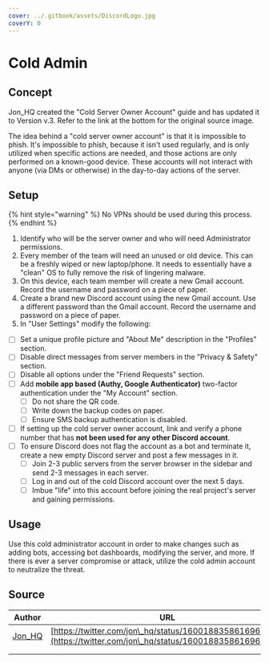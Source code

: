 ```yaml
---
cover: ../.gitbook/assets/DiscordLogo.jpg
coverY: 0
---
```


# Cold Admin

## Concept

Jon\_HQ created the "Cold Server Owner Account" guide and has updated it to Version v.3. Refer to the link at the bottom for the original source image.

The idea behind a "cold server owner account" is that it is impossible to phish. It's impossible to phish, because it isn't used regularly, and is only utilized when specific actions are needed, and those actions are only performed on a known-good device. These accounts will not interact with anyone (via DMs or otherwise) in the day-to-day actions of the server.&#x20;

## Setup

{% hint style="warning" %}
No VPNs should be used during this process.
{% endhint %}

1. Identify who will be the server owner and who will need Administrator permissions.
2. Every member of the team will need an unused or old device. This can be a freshly wiped or new laptop/phone. It needs to essentially have a "clean" OS to fully remove the risk of lingering malware.
3. On this device, each team member will create a new Gmail account. Record the username and password on a piece of paper.
4. Create a brand new Discord account using the new Gmail account. Use a different password than the Gmail account. Record the username and password on a piece of paper.
5. In "User Settings" modify the following:

* [ ] Set a unique profile picture and "About Me" description in the "Profiles" section.
* [ ] Disable direct messages from server members in the "Privacy & Safety" section.
* [ ] Disable all options under the "Friend Requests" section.
* [ ] Add **mobile app based (Authy, Google Authenticator)** two-factor authentication under the "My Account" section.
  * [ ] Do not share the QR code.
  * [ ] Write down the backup codes on paper.
  * [ ] Ensure SMS backup authentication is disabled.
* [ ] If setting up the cold server owner account, link and verify a phone number that has **not been used for any other Discord account**.
* [ ] To ensure Discord does not flag the account as a bot and terminate it, create a new empty Discord server and post a few messages in it.
  * [ ] Join 2-3 public servers from the server browser in the sidebar and send 2-3 messages in each server.
  * [ ] Log in and out of the cold Discord account over the next 5 days.&#x20;
  * [ ] Imbue "life" into this account before joining the real project's server and gaining permissions.

## Usage

Use this cold administrator account in order to make changes such as adding bots, accessing bot dashboards, modifying the server, and more. If there is ever a server compromise or attack, utilize the cold admin account to neutralize the threat.

## Source

| Author                                 | URL                                                                                                              |
| -------------------------------------- | ---------------------------------------------------------------------------------------------------------------- |
| [Jon\_HQ](https://twitter.com/Jon\_HQ) | [https://twitter.com/jon\_hq/status/1600188358616969216](https://twitter.com/jon\_hq/status/1600188358616969216) |
|                                        |                                                                                                                  |
|                                        |                                                                                                                  |
